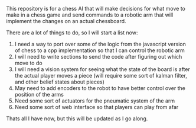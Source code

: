 This repository is for a chess AI that will make decisions for what move to make in a chess game and send commands to a robotic arm that will implement the changes on an actual chessboard. 

There are a lot of things to do, so I will start a list now:

1) I need a way to port over some of the logic from the javascript version of chess to a cpp implementation so that I can control the robotic arm
2) I will need to write sections to send the code after figuring out which move to do
3) I will need a vision system for seeing what the state of the board is after the actual player moves a piece (will require some sort of kalman filter, and other belief states about pieces)
4) May need to add encoders to the robot to have better control over the position of the arms
5) Need some sort of actuators for the pneumatic system of the arm
6) Need some sort of web interface so that players can play from afar

Thats all I have now, but this will be updated as I go along.
